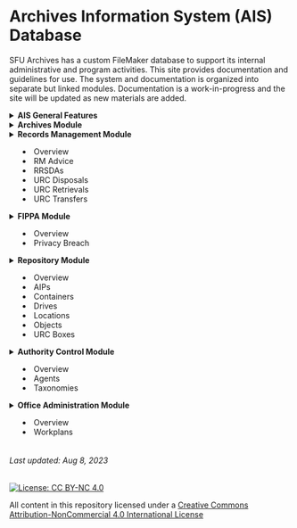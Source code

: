# Archives Information System (AIS) Database
SFU Archives has a custom FileMaker database to support its internal administrative and program activities. This site provides documentation and guidelines for use. The system and documentation is organized into separate but linked modules. Documentation is a work-in-progress and the site will be updated as new materials are added.

<details>
<summary><b>AIS General Features</b></summary>

</details>

<details>
<summary><b>Archives Module</b></summary>

- [Overview](archives-module/overview.md)
- [Accessions](archives-module/accession/overiew.md)
- [Fonds](archives-module/fonds/overview.md)
- [Inquiries](archives-module/inquiries/overview.md)
- [Processing Projects](archives-module/processing-project/overview.md)
- [Researcher Products](archives-module/research-product/overview.md)

</details>

<details>
<summary><b>Records Management Module</b><summary>

- Overview
- RM Advice
- RRSDAs
- URC Disposals
- URC Retrievals
- URC Transfers

</details>

<details>
<summary><b>FIPPA Module</b><summary>

- Overview
- Privacy Breach

</details>

<details>
<summary><b>Repository Module</b><summary>

- Overview
- AIPs
- Containers
- Drives
- Locations
- Objects
- URC Boxes

</details>

<details>
<summary><b>Authority Control Module</b><summary>

- Overview
- Agents
- Taxonomies

</details>

<details>
<summary><b>Office Administration Module</b><summary>

- Overview
- Workplans

</details>

###### Last updated: Aug 8, 2023

[![License: CC BY-NC 4.0](https://img.shields.io/badge/License-CC%20BY--NC%204.0-lightgrey.svg)](https://creativecommons.org/licenses/by-nc/4.0/)

All content in this repository licensed under a [Creative Commons Attribution-NonCommercial 4.0 International License](https://creativecommons.org/licenses/by-nc/4.0/)
